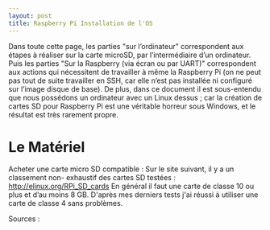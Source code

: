 ```yaml
---
layout: post
title: Raspberry Pi Installation de l'OS
---
```


Dans toute cette page, les parties "sur l’ordinateur" correspondent aux étapes à réaliser
sur la carte microSD, par l’intermédiaire d’un ordinateur. Puis les parties "Sur la Raspberry
(via écran ou par UART)" correspondent aux actions qui nécessitent de travailler à même la
Raspberry Pi (on ne peut pas tout de suite travailler en SSH, car elle n’est pas installée ni
configuré sur l’image disque de base).
De plus, dans ce document il est sous-entendu que nous possédons un ordinateur avec
un Linux dessus ; car la création de cartes SD pour Raspberry Pi est une véritable horreur
sous Windows, et le résultat est très rarement propre.

# Le Matériel
Acheter une carte micro SD compatible : Sur le site suivant, il y a un classement non-
exhaustif des cartes SD testées :
http://elinux.org/RPi_SD_cards
En général il faut une carte de classe 10 ou plus et d’au moins 8 GB. D'après mes derniers tests j'ai réussi à utiliser une carte de classe 4 sans problèmes.


Sources :
